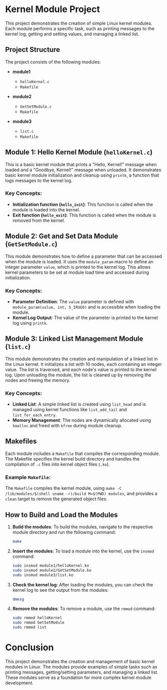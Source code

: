 # Kernel Module Project

This project demonstrates the creation of simple Linux kernel modules. Each module performs a specific task, such as printing messages to the kernel log, getting and setting values, and managing a linked list.

## Project Structure

The project consists of the following modules:

- **module1**
  - `helloKernel.c`
  - `Makefile`
  
- **module2**
  - `GetSetModule.c`
  - `Makefile`

- **module3**
  - `list.c`
  - `Makefile`

## Module 1: Hello Kernel Module (`helloKernel.c`)

This is a basic kernel module that prints a "Hello, Kernel!" message when loaded and a "Goodbye, Kernel!" message when unloaded. It demonstrates basic kernel module initialization and cleanup using `printk`, a function that logs messages to the kernel log.

### Key Concepts:
- **Initialization function (`hello_init`)**: This function is called when the module is loaded into the kernel.
- **Exit function (`hello_exit`)**: This function is called when the module is removed from the kernel.

## Module 2: Get and Set Data Module (`GetSetModule.c`)

This module demonstrates how to define a parameter that can be accessed when the module is loaded. It uses the `module_param` macro to define an integer parameter `value`, which is printed to the kernel log. This allows kernel parameters to be set at module load time and accessed during initialization.

### Key Concepts:
- **Parameter Definition**: The `value` parameter is defined with `module_param(value, int, S_IRUGO)` and is accessible when loading the module.
- **Kernel Log Output**: The value of the parameter is printed to the kernel log using `printk`.

## Module 3: Linked List Management Module (`list.c`)

This module demonstrates the creation and manipulation of a linked list in the Linux kernel. It initializes a list with 10 nodes, each containing an integer value. The list is traversed, and each node's value is printed to the kernel log. Upon unloading the module, the list is cleaned up by removing the nodes and freeing the memory.

### Key Concepts:
- **Linked List**: A simple linked list is created using `list_head` and is managed using kernel functions like `list_add_tail` and `list_for_each_entry`.
- **Memory Management**: The nodes are dynamically allocated using `kmalloc` and freed with `kfree` during module cleanup.

## Makefiles

Each module includes a `Makefile` that compiles the corresponding module. The Makefile specifies the kernel build directory and handles the compilation of `.c` files into kernel object files (`.ko`).

### Example `Makefile`:
The `Makefile` compiles the kernel module, using `make -C /lib/modules/$(shell uname -r)/build M=$(PWD) modules`, and provides a `clean` target to remove the generated object files.

## How to Build and Load the Modules

1. **Build the modules**:
   To build the modules, navigate to the respective module directory and run the following command:

   ```bash
   make

2. **Insert the modules**:
   To load a module into the kernel, use the `insmod` command:

    ```bash
    sudo insmod module1/helloKernel.ko
    sudo insmod module2/GetSetModule.ko
    sudo insmod module3/list.ko
    ```

3. **Check the kernel log**:
   After loading the modules, you can check the kernel log to see the output from the modules:

    ```bash
    dmesg
    ```

3. **Remove the modules**:
   To remove a module, use the `rmmod` command:

    ```bash
    sudo rmmod helloKernel
    sudo rmmod GetSetModule
    sudo rmmod list
    ```
# Conclusion
This project demonstrates the creation and management of basic kernel modules in Linux. The modules provide examples of simple tasks such as printing messages, getting/setting parameters, and managing a linked list. These modules serve as a foundation for more complex kernel module development.


